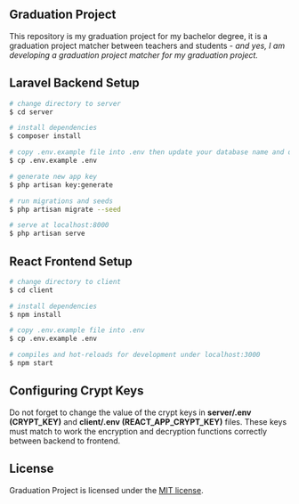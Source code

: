 ## Graduation Project

This repository is my graduation project for my bachelor degree, it is a graduation project matcher between teachers and students - *and yes, I am developing a graduation project matcher for my graduation project.*


## Laravel Backend Setup

```bash
# change directory to server
$ cd server

# install dependencies
$ composer install

# copy .env.example file into .env then update your database name and database credentials
$ cp .env.example .env

# generate new app key
$ php artisan key:generate

# run migrations and seeds
$ php artisan migrate --seed

# serve at localhost:8000
$ php artisan serve
```


## React Frontend Setup

```bash
# change directory to client
$ cd client

# install dependencies
$ npm install

# copy .env.example file into .env
$ cp .env.example .env

# compiles and hot-reloads for development under localhost:3000
$ npm start
```

## Configuring Crypt Keys

Do not forget to change the value of the crypt keys in **server/.env (CRYPT_KEY)** and **client/.env (REACT_APP_CRYPT_KEY)** files. These keys must match to work the encryption and decryption functions correctly between backend to frontend.

## License

Graduation Project is licensed under the [MIT license](https://opensource.org/licenses/MIT).